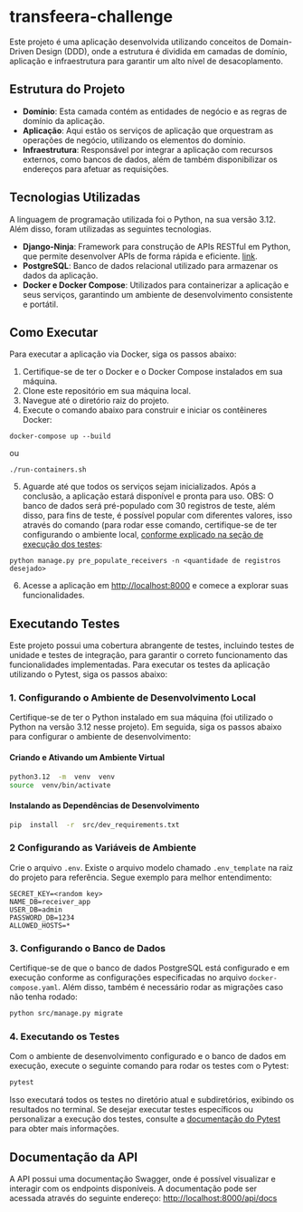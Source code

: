 
# transfeera-challenge

Este projeto é uma aplicação desenvolvida utilizando conceitos de Domain-Driven Design (DDD), onde a estrutura é dividida em camadas de domínio, aplicação e infraestrutura para garantir um alto nível de desacoplamento.
 
## Estrutura do Projeto

-  **Domínio**: Esta camada contém as entidades de negócio e as regras de domínio da aplicação.
-  **Aplicação**: Aqui estão os serviços de aplicação que orquestram as operações de negócio, utilizando os elementos do domínio.
-  **Infraestrutura**: Responsável por integrar a aplicação com recursos externos, como bancos de dados, além de também disponibilizar os endereços para afetuar as requisições.

## Tecnologias Utilizadas
A linguagem de programação utilizada foi o Python, na sua versão 3.12. Além disso, foram utilizadas as seguintes tecnologias.

-  **Django-Ninja**: Framework para construção de APIs RESTful em Python, que permite desenvolver APIs de forma rápida e eficiente. [link](https://github.com/vitalik/django-ninja).
-  **PostgreSQL**: Banco de dados relacional utilizado para armazenar os dados da aplicação.
-  **Docker e Docker Compose**: Utilizados para containerizar a aplicação e seus serviços, garantindo um ambiente de desenvolvimento consistente e portátil.

## Como Executar

Para executar a aplicação via Docker, siga os passos abaixo:
1. Certifique-se de ter o Docker e o Docker Compose instalados em sua máquina.
2. Clone este repositório em sua máquina local.
3. Navegue até o diretório raiz do projeto.
4. Execute o comando abaixo para construir e iniciar os contêineres Docker:
```
docker-compose up --build
```
ou
```
./run-containers.sh
```
5. Aguarde até que todos os serviços sejam inicializados. Após a conclusão, a aplicação estará disponível e pronta para uso. OBS: O banco de dados será pré-populado com 30 registros de teste, além disso, para fins de teste, é possível popular com diferentes valores, isso através do comando (para rodar esse comando, certifique-se de ter configurando o ambiente local, [conforme explicado na seção de execução dos testes](#executando-testes):
```
python manage.py pre_populate_receivers -n <quantidade de registros desejado>
```
6. Acesse a aplicação em [http://localhost:8000](http://localhost:8000) e comece a explorar suas funcionalidades.

## Executando Testes
Este projeto possui uma cobertura abrangente de testes, incluindo testes de unidade e testes de integração, para garantir o correto funcionamento das funcionalidades implementadas.
Para executar os testes da aplicação utilizando o Pytest, siga os passos abaixo:

### 1. Configurando o Ambiente de Desenvolvimento Local

Certifique-se de ter o Python instalado em sua máquina (foi utilizado o Python na versão 3.12 nesse projeto). Em seguida, siga os passos abaixo para configurar o ambiente de desenvolvimento:
 
#### Criando e Ativando um Ambiente Virtual
 
```bash
python3.12  -m  venv  venv
source  venv/bin/activate
```

#### Instalando as Dependências de Desenvolvimento
 
```bash
pip  install  -r  src/dev_requirements.txt
```
### 2 Configurando as Variáveis de Ambiente
Crie o arquivo `.env`. Existe o arquivo modelo chamado `.env_template` na raiz do projeto para referência. Segue exemplo para melhor entendimento:
```
SECRET_KEY=<random key>
NAME_DB=receiver_app
USER_DB=admin
PASSWORD_DB=1234
ALLOWED_HOSTS=*
```

### 3. Configurando o Banco de Dados
Certifique-se de que o banco de dados PostgreSQL está configurado e em execução conforme as configurações especificadas no arquivo `docker-compose.yaml`. Além disso, também é necessário rodar as migrações caso não tenha rodado:
```bash
python src/manage.py migrate
```
### 4. Executando os Testes
Com o ambiente de desenvolvimento configurado e o banco de dados em execução, execute o seguinte comando para rodar os testes com o Pytest:
```bash
pytest
```
Isso executará todos os testes no diretório atual e subdiretórios, exibindo os resultados no terminal.
Se desejar executar testes específicos ou personalizar a execução dos testes, consulte a [documentação do Pytest](https://docs.pytest.org/en/stable/contents.html) para obter mais informações.

## Documentação da API

A API possui uma documentação Swagger, onde é possível visualizar e interagir com os endpoints disponíveis. A documentação pode ser acessada através do seguinte endereço:
[http://localhost:8000/api/docs](http://localhost:8000/api/docs)
